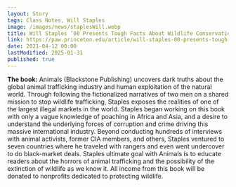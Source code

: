 ```yaml
---
layout: Story
tags: Class Notes, Will Staples
image: /images/news/staplesWill.webp
title: Will Staples ’00 Presents Tough Facts About Wildlife Conservation Through Fiction
link: https://paw.princeton.edu/article/will-staples-00-presents-tough-facts-about-wildlife-conservation-through-fiction
date: 2021-04-12 00:00
lastModified: 2025-01-31
published: true
---
```


**The book:** Animals (Blackstone Publishing) uncovers dark truths about the global animal trafficking industry and human exploitation of the natural world. Through following the fictionalized narratives of two men on a shared mission to stop wildlife trafficking, Staples exposes the realities of one of the largest illegal markets in the world. Staples began working on this book with only a vague knowledge of poaching in Africa and Asia, and a desire to understand the underlying forces of corruption and crime driving this massive international industry. Beyond conducting hundreds of interviews with animal activists, former CIA members, and others, Staples ventured to seven countries where he traveled with rangers and even went undercover to do black-market deals. Staples ultimate goal with Animals is to educate readers about the horrors of animal trafficking and the possibility of the extinction of wildlife as we know it. All income from this book will be donated to nonprofits dedicated to protecting wildlife.
